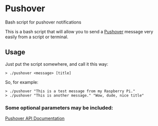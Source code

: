 # Pushover

Bash script for pushover notifications

This is a bash script that will allow you to send a [Pushover](http://pushover.net) message very easily from a script or terminal.

## Usage

Just put the script somewhere, and call it this way:

	> ./pushover <message> [title]

So, for example:

	> ./pushover "This is a test message from my Raspberry Pi."
	> ./pushover "This is another message." "Wow, dude, nice title"
	
### Some optional parameters may be included:
[Pushover API Documentation](https://pushover.net/api)
